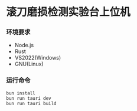 # 滚刀磨损检测实验台上位机

### 环境要求

* Node.js
* Rust
* VS2022(Windows)
* GNU(Linux)

### 运行命令

```text
bun install
bun run tauri dev
bun run tauri build
```